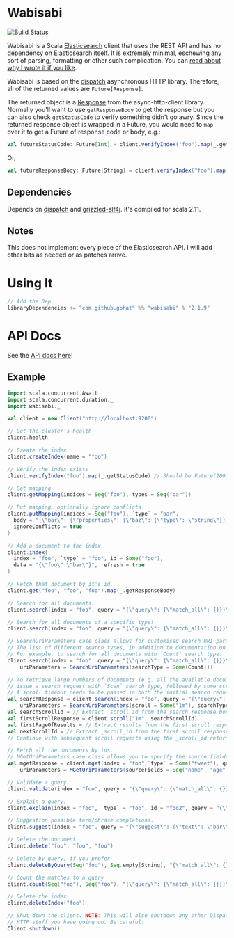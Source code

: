 # Wabisabi

[![Build Status](https://travis-ci.org/gphat/wabisabi.svg?branch=master)](https://travis-ci.org/gphat/wabisabi)

Wabisabi is a Scala [Elasticsearch](http://www.elasticsearch.org/) client that
uses the REST API and has no dependency on Elasticsearch itself. It is
extremely minimal, eschewing any sort of parsing, formatting or other such
complication. You can [read about why I wrote it if you like](http://onemogin.com/programming/oss/wabisabi-scala-http-client-for-elasticsearch.html).

Wabisabi is based on the [dispatch](http://dispatch.databinder.net/Dispatch.html)
asynchronous HTTP library. Therefore, all of the returned values are
`Future[Response]`.

The returned object is a [Response](http://sonatype.github.io/async-http-client/apidocs/reference/com/ning/http/client/Response.html)
from the async-http-client library. Normally you'll want to use `getResponseBody`
to get the response but you can also check `getStatusCode` to verify something
didn't go awry. Since the returned response object is wrapped in a Future, you would need to `map` over it to get a
Future of response code or body, e.g.:

```scala
val futureStatusCode: Future[Int] = client.verifyIndex("foo").map(_.getStatusCode)
```

Or,

```scala
val futureResponseBody: Future[String] = client.verifyIndex("foo").map(_.getResponseBody)
```

## Dependencies

Depends on [dispatch](http://dispatch.databinder.net/Dispatch.html) and
[grizzled-slf4j](http://software.clapper.org/grizzled-slf4j/). It's compiled for
scala 2.11.

## Notes

This does not implement every piece of the Elasticsearch API. I will add other
bits as needed or as patches arrive.

# Using It

```scala
// Add the Dep
libraryDependencies += "com.github.gphat" %% "wabisabi" % "2.1.9"
```

# API Docs

See the [API docs here](http://gphat.github.io/wabisabi/api/index.html#package)!

## Example

```scala
import scala.concurrent.Await
import scala.concurrent.duration._
import wabisabi._

val client = new Client("http://localhost:9200")

// Get the cluster's health
client.health

// Create the index
client.createIndex(name = "foo")

// Verify the index exists
client.verifyIndex("foo").map(_.getStatusCode) // Should be Future(200)

// Get mapping
client.getMapping(indices = Seq("foo"), types = Seq("bar"))

// Put mapping, optionally ignore conflicts
client.putMapping(indices = Seq("foo"), `type` = "bar",
  body = "{\"bar\": {\"properties\": {\"baz\": {\"type\": \"string\"}}}}",
  ignoreConflicts = true
)

// Add a document to the index.
client.index(
  index = "foo", `type` = "foo", id = Some("foo"),
  data = "{\"foo\":\"bar\"}", refresh = true
)

// Fetch that document by it's id.
client.get("foo", "foo", "foo").map(_.getResponseBody)

// Search for all documents.
client.search(index = "foo", query = "{\"query\": {\"match_all\": {}}}").map(_.getResponseBody)

// Search for all documents of a specific type!
client.search(index = "foo", query = "{\"query\": {\"match_all\": {}}}", `type`= "tweet").map(_.getResponseBody)

// SearchUriParameters case class allows for customised search URI parameters, such as search_type to be passed in a search request as per [this](http://www.elastic.co/guide/en/elasticsearch/reference/current/search-uri-request.html) reference document.
// The list of different search types, in addition to documentation on how each search type is executed by elasticsearch can be seen [here](http://www.elastic.co/guide/en/elasticsearch/reference/current/search-request-search-type.html).
// For example, to search for all documents with `Count` search type:
client.search(index = "foo", query = "{\"query\": {\"match_all\": {}}}",
    uriParameters = SearchUriParameters(searchType = Some(Count)))

// To retrieve large numbers of documents (e.g. all the available documents) from elasticsearch efficiently without sorting,
// issue a search request with `Scan` search type, followed by some scroll requests, as per [this](https://www.elastic.co/guide/en/elasticsearch/guide/master/scan-scroll.html) reference document.
// A scroll timeout needs to be passed in both the initial search request and the following scroll requests:
val searchResponse = client.search(index = "foo", query = "{\"query\": {\"match_all\": {}}}",
    uriParameters = SearchUriParameters(scroll = Some("1m"), searchType = Some(Scan)))
val searchScrollId = // Extract _scroll_id from the search response body using your favourite JSON decoder library.
val firstScrollResponse = client.scroll("1m", searchScrollId)
val firstPageOfResults = // Extract results from the first scroll response.
val nextScrollId = // Extract _scroll_id from the first scroll response.
// Continue with subsequent scroll requests using the _scroll_id returned from previous requests until no more hits are returned.

// Fetch all the documents by ids.
// MGetUriParameters case class allows you to specify the source fields in result documents.
val mgetResponse = client.mget(index = "foo",`type` = Some("tweet"), query = "{\"ids\":[\"1\", \"2\"]}",
    uriParameters = MGetUriParameters(sourceFields = Seq("name", "age")))

// Validate a query.
client.validate(index = "foo", query = "{\"query\": {\"match_all\": {}}}").map(_.getStatusCode) // Should be Future(200)

// Explain a query.
client.explain(index = "foo", `type` = "foo", id = "foo2", query = "{\"query\": {\"term\": {\"foo\":\"bar\"}}}")

// Suggestion possible term/phrase completions.
client.suggest(index = "foo", query = "{\"suggest\": {\"text\": \"bar\", \"completion\": {\"field\": \"foo\"}}}")

// Delete the document.
client.delete("foo", "foo", "foo")

// Delete by query, if you prefer
client.deleteByQuery(Seq("foo"), Seq.empty[String], "{\"match_all\": {}}")

// Count the matches to a query
client.count(Seq("foo"), Seq("foo"), "{\"query\": {\"match_all\": {}}}").map(_.getResponseBody)

// Delete the index
client.deleteIndex("foo")

// Shut down the client. NOTE: This will also shutdown any other Dispatch-based
// HTTP stuff you have going on. Be careful!
Client.shutdown()
```
